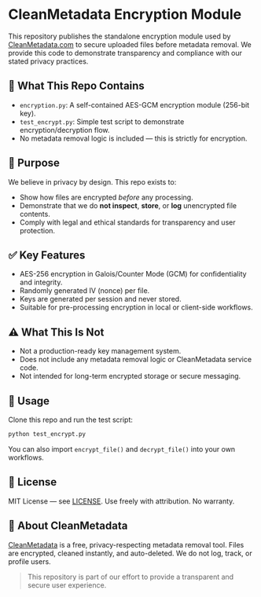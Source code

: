 # CleanMetadata Encryption Module

This repository publishes the standalone encryption module used by [CleanMetadata.com](https://www.cleanmetadata.com) to secure uploaded files before metadata removal. We provide this code to demonstrate transparency and compliance with our stated privacy practices.

## 🔐 What This Repo Contains

- `encryption.py`: A self-contained AES-GCM encryption module (256-bit key).
- `test_encrypt.py`: Simple test script to demonstrate encryption/decryption flow.
- No metadata removal logic is included — this is strictly for encryption.

## 🎯 Purpose

We believe in privacy by design. This repo exists to:
- Show how files are encrypted *before* any processing.
- Demonstrate that we do **not inspect**, **store**, or **log** unencrypted file contents.
- Comply with legal and ethical standards for transparency and user protection.

## ✅ Key Features

- AES-256 encryption in Galois/Counter Mode (GCM) for confidentiality and integrity.
- Randomly generated IV (nonce) per file.
- Keys are generated per session and never stored.
- Suitable for pre-processing encryption in local or client-side workflows.

## ⚠️ What This Is Not

- Not a production-ready key management system.
- Does not include any metadata removal logic or CleanMetadata service code.
- Not intended for long-term encrypted storage or secure messaging.

## 🚀 Usage

Clone this repo and run the test script:

```bash
python test_encrypt.py
```

You can also import `encrypt_file()` and `decrypt_file()` into your own workflows.

## 📜 License

MIT License — see [LICENSE](LICENSE). Use freely with attribution. No warranty.

## 📣 About CleanMetadata

[CleanMetadata](https://www.cleanmetadata.com) is a free, privacy-respecting metadata removal tool. Files are encrypted, cleaned instantly, and auto-deleted. We do not log, track, or profile users.

> This repository is part of our effort to provide a transparent and secure user experience.
